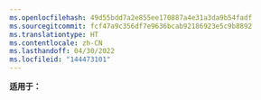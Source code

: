 ```yaml
---
ms.openlocfilehash: 49d55bdd7a2e855ee170887a4e31a3da9b54fadf
ms.sourcegitcommit: fcf47a9c356df7e9636bcab92186923e5c9b8892
ms.translationtype: HT
ms.contentlocale: zh-CN
ms.lasthandoff: 04/30/2022
ms.locfileid: "144473101"
---
```

  **适用于：**  